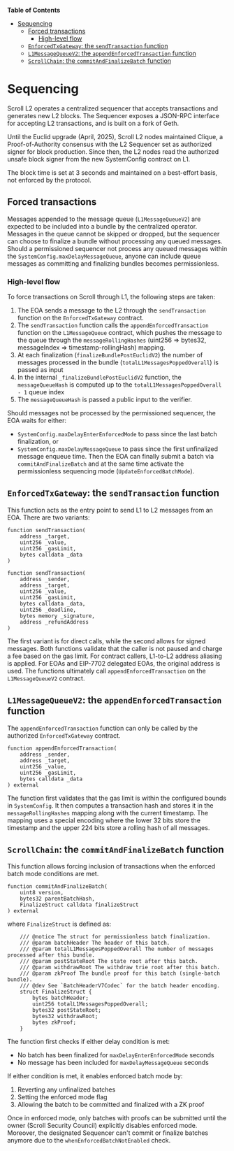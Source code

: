 <!-- START doctoc generated TOC please keep comment here to allow auto update -->
<!-- DON'T EDIT THIS SECTION, INSTEAD RE-RUN doctoc TO UPDATE -->
**Table of Contents**

- [Sequencing](#sequencing)
  - [Forced transactions](#forced-transactions)
    - [High-level flow](#high-level-flow)
  - [`EnforcedTxGateway`: the `sendTransaction` function](#enforcedtxgateway-the-sendtransaction-function)
  - [`L1MessageQueueV2`: the `appendEnforcedTransaction` function](#l1messagequeuev2-the-appendenforcedtransaction-function)
  - [`ScrollChain`: the `commitAndFinalizeBatch` function](#scrollchain-the-commitandfinalizebatch-function)

<!-- END doctoc generated TOC please keep comment here to allow auto update -->

# Sequencing

Scroll L2 operates a centralized sequencer that accepts transactions and generates new L2 blocks.
The Sequencer exposes a JSON-RPC interface for accepting L2 transactions, and is built on a fork of Geth.

Until the Euclid upgrade (April, 2025), Scroll L2 nodes maintained Clique, a Proof-of-Authority consensus with the L2 Sequencer set as authorized signer for block production. Since then, the L2 nodes read the authorized unsafe block signer from the new SystemConfig contract on L1.

The block time is set at 3 seconds and maintained on a best-effort basis, not enforced by the protocol.

## Forced transactions

Messages appended to the message queue (`L1MessageQueueV2`) are expected to be included into a bundle by the centralized operator. Messages in the queue cannot be skipped or dropped, but the sequencer can choose to finalize a bundle without processing any queued messages. Should a permissioned sequencer not process any queued messages within the `SystemConfig.maxDelayMessageQueue`, anyone can include queue messages as committing and finalizing bundles becomes permissionless.


### High-level flow
To force transactions on Scroll through L1, the following steps are taken:
1. The EOA sends a message to the L2 through the `sendTransaction` function on the `EnforcedTxGateway` contract.
2. The `sendTransaction` function calls the `appendEnforcedTransaction` function on the `L1MessageQueue` contract, which pushes the message to the queue through the `messageRollingHashes` (uint256 => bytes32, messageIndex => timestamp-rollingHash) mapping.
3. At each finalization (`finalizeBundlePostEuclidV2`) the number of messages processed in the bundle (`totalL1MessagesPoppedOverall`) is passed as input
4. In the internal `_finalizeBundlePostEuclidV2` function, the `messageQueueHash` is computed up to the `totalL1MessagesPoppedOverall - 1` queue index
5. The `messageQueueHash` is passed a public input to the verifier.

Should messages not be processed by the permissioned sequencer, the EOA waits for either:
   - `SystemConfig.maxDelayEnterEnforcedMode` to pass since the last batch finalization, or
   - `SystemConfig.maxDelayMessageQueue` to pass since the first unfinalized message enqueue time.
Then the EOA can finally submit a batch via `commitAndFinalizeBatch` and at the same time activate the permissionless sequencing mode (`UpdateEnforcedBatchMode`).


## `EnforcedTxGateway`: the `sendTransaction` function
This function acts as the entry point to send L1 to L2 messages from an EOA. There are two variants:

```solidity
function sendTransaction(
    address _target,
    uint256 _value,
    uint256 _gasLimit,
    bytes calldata _data
)

function sendTransaction(
    address _sender,
    address _target,
    uint256 _value,
    uint256 _gasLimit,
    bytes calldata _data,
    uint256 _deadline,
    bytes memory _signature,
    address _refundAddress
)
```

The first variant is for direct calls, while the second allows for signed messages. Both functions validate that the caller is not paused and charge a fee based on the gas limit. For contract callers, L1-to-L2 address aliasing is applied. For EOAs and EIP-7702 delegated EOAs, the original address is used. The functions ultimately call `appendEnforcedTransaction` on the `L1MessageQueueV2` contract.

## `L1MessageQueueV2`: the `appendEnforcedTransaction` function
The `appendEnforcedTransaction` function can only be called by the authorized `EnforcedTxGateway` contract.

```solidity
function appendEnforcedTransaction(
    address _sender,
    address _target,
    uint256 _value,
    uint256 _gasLimit,
    bytes calldata _data
) external
```

The function first validates that the gas limit is within the configured bounds in `SystemConfig`. It then computes a transaction hash and stores it in the `messageRollingHashes` mapping along with the current timestamp. The mapping uses a special encoding where the lower 32 bits store the timestamp and the upper 224 bits store a rolling hash of all messages.

## `ScrollChain`: the `commitAndFinalizeBatch` function
This function allows forcing inclusion of transactions when the enforced batch mode conditions are met.

```solidity
function commitAndFinalizeBatch(
    uint8 version,
    bytes32 parentBatchHash,
    FinalizeStruct calldata finalizeStruct
) external
```

where `FinalizeStruct` is defined as:

```solidity
    /// @notice The struct for permissionless batch finalization.
    /// @param batchHeader The header of this batch.
    /// @param totalL1MessagesPoppedOverall The number of messages processed after this bundle.
    /// @param postStateRoot The state root after this batch.
    /// @param withdrawRoot The withdraw trie root after this batch.
    /// @param zkProof The bundle proof for this batch (single-batch bundle).
    /// @dev See `BatchHeaderV7Codec` for the batch header encoding.
    struct FinalizeStruct {
        bytes batchHeader;
        uint256 totalL1MessagesPoppedOverall;
        bytes32 postStateRoot;
        bytes32 withdrawRoot;
        bytes zkProof;
    }
```

The function first checks if either delay condition is met:
- No batch has been finalized for `maxDelayEnterEnforcedMode` seconds
- No message has been included for `maxDelayMessageQueue` seconds

If either condition is met, it enables enforced batch mode by:
1. Reverting any unfinalized batches
2. Setting the enforced mode flag
3. Allowing the batch to be committed and finalized with a ZK proof

Once in enforced mode, only batches with proofs can be submitted until the owner (Scroll Security Council) explicitly disables enforced mode. Moreover, the designated Sequencer can't commit or finalize batches anymore due to the `whenEnforcedBatchNotEnabled` check.

